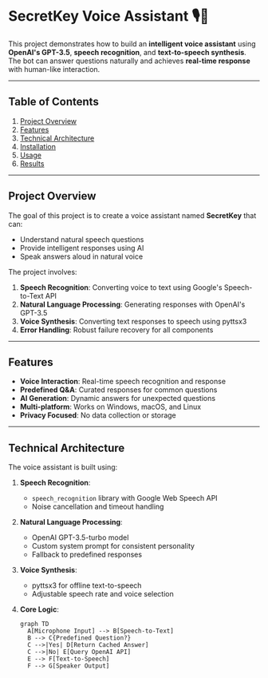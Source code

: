 # SecretKey Voice Assistant 🎙️🤖

This project demonstrates how to build an **intelligent voice assistant** using **OpenAI's GPT-3.5**, **speech recognition**, and **text-to-speech synthesis**. The bot can answer questions naturally and achieves **real-time response** with human-like interaction.

---

## Table of Contents
1. [Project Overview](#project-overview)
2. [Features](#features)
3. [Technical Architecture](#technical-architecture)
4. [Installation](#installation)
5. [Usage](#usage)
6. [Results](#results)

---

## Project Overview
The goal of this project is to create a voice assistant named **SecretKey** that can:
- Understand natural speech questions
- Provide intelligent responses using AI
- Speak answers aloud in natural voice

The project involves:
1. **Speech Recognition**: Converting voice to text using Google's Speech-to-Text API
2. **Natural Language Processing**: Generating responses with OpenAI's GPT-3.5
3. **Voice Synthesis**: Converting text responses to speech using pyttsx3
4. **Error Handling**: Robust failure recovery for all components

---

## Features
- **Voice Interaction**: Real-time speech recognition and response
- **Predefined Q&A**: Curated responses for common questions
- **AI Generation**: Dynamic answers for unexpected questions
- **Multi-platform**: Works on Windows, macOS, and Linux
- **Privacy Focused**: No data collection or storage

---

## Technical Architecture
The voice assistant is built using:

1. **Speech Recognition**:
   - `speech_recognition` library with Google Web Speech API
   - Noise cancellation and timeout handling

2. **Natural Language Processing**:
   - OpenAI GPT-3.5-turbo model
   - Custom system prompt for consistent personality
   - Fallback to predefined responses

3. **Voice Synthesis**:
   - pyttsx3 for offline text-to-speech
   - Adjustable speech rate and voice selection

4. **Core Logic**:
   ```mermaid
   graph TD
     A[Microphone Input] --> B[Speech-to-Text]
     B --> C{Predefined Question?}
     C -->|Yes| D[Return Cached Answer]
     C -->|No| E[Query OpenAI API]
     E --> F[Text-to-Speech]
     F --> G[Speaker Output]
